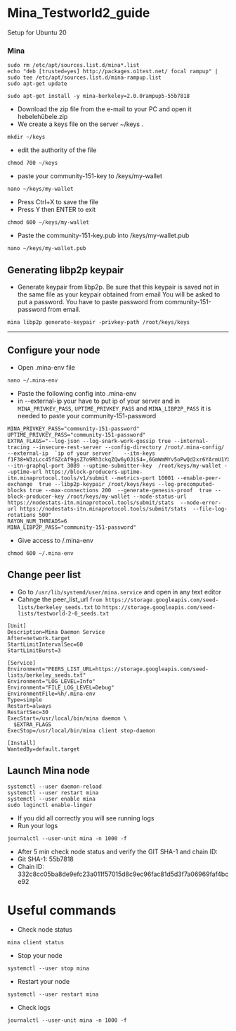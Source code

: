# Mina_Testworld2_guide


Setup for Ubuntu 20

### Mina
```
sudo rm /etc/apt/sources.list.d/mina*.list
echo "deb [trusted=yes] http://packages.o1test.net/ focal rampup" | sudo tee /etc/apt/sources.list.d/mina-rampup.list
sudo apt-get update
```
```
sudo apt-get install -y mina-berkeley=2.0.0rampup5-55b7818
```


- Download the zip file from the e-mail to your PC and open it hebelehübele.zip
- We create a keys file on the server ~/keys .
```
mkdir ~/keys
```
- edit the authority of the file
```
chmod 700 ~/keys
```
* paste your community-151-key to /keys/my-wallet
```
nano ~/keys/my-wallet
```
* Press Ctrl+X to save the file
* Press Y then ENTER to exit
```
chmod 600 ~/keys/my-wallet
```
*	Paste the community-151-key.pub into /keys/my-wallet.pub
```
nano ~/keys/my-wallet.pub
```
## Generating libp2p keypair

* Generate keypair from libp2p. Be sure that this keypair is saved not in the same file as your keypair obtained from email
You will be asked to put a password. You have to paste password from community-151-password from email.

```
mina libp2p generate-keypair -privkey-path /root/keys/keys
```
---------------
## Configure your node
* Open .mina-env file
```
nano ~/.mina-env
```
* Paste the following config into .mina-env
*  in --external-ip your have to put ip of your server and in `MINA_PRIVKEY_PASS`, `UPTIME_PRIVKEY_PASS` and `MINA_LIBP2P_PASS` it is needed to paste your community-151-password
```
MINA_PRIVKEY_PASS="community-151-password"
UPTIME_PRIVKEY_PASS="community-151-password"
EXTRA_FLAGS="--log-json --log-snark-work-gossip true --internal-tracing --insecure-rest-server --config-directory /root/.mina-config/ --external-ip  `ip of your server`   --itn-keys  f1F38+W3zLcc45fGZcAf9gsZ7o9Rh3ckqZQw6yOJiS4=,6GmWmMYv5oPwQd2xr6YArmU1YXYCAxQAxKH7aYnBdrk=,ZJDkF9EZlhcAU1jyvP3m9GbkhfYa0yPV+UdAqSamr1Q=,NW2Vis7S5G1B9g2l9cKh3shy9qkI1lvhid38763vZDU=,Cg/8l+JleVH8yNwXkoLawbfLHD93Do4KbttyBS7m9hQ= --itn-graphql-port 3089 --uptime-submitter-key  /root/keys/my-wallet --uptime-url https://block-producers-uptime-itn.minaprotocol.tools/v1/submit --metrics-port 10001 --enable-peer-exchange  true --libp2p-keypair /root/keys/keys --log-precomputed-blocks true --max-connections 200  --generate-genesis-proof  true --block-producer-key /root/keys/my-wallet --node-status-url https://nodestats-itn.minaprotocol.tools/submit/stats  --node-error-url https://nodestats-itn.minaprotocol.tools/submit/stats  --file-log-rotations 500"
RAYON_NUM_THREADS=6
MINA_LIBP2P_PASS="community-151-password"
```
* Give access to /.mina-env
```
chmod 600 ~/.mina-env
```

## Change peer list
* Go to `/usr/lib/systemd/user/mina.service` and open in any text editor
* Cahnge the peer_list_url `from https://storage.googleapis.com/seed-lists/berkeley_seeds.txt` to `https://storage.googleapis.com/seed-lists/testworld-2-0_seeds.txt`
```
[Unit]
Description=Mina Daemon Service
After=network.target
StartLimitIntervalSec=60
StartLimitBurst=3

[Service]
Environment="PEERS_LIST_URL=https://storage.googleapis.com/seed-lists/berkeley_seeds.txt"
Environment="LOG_LEVEL=Info"
Environment="FILE_LOG_LEVEL=Debug"
EnvironmentFile=%h/.mina-env
Type=simple
Restart=always
RestartSec=30
ExecStart=/usr/local/bin/mina daemon \
  $EXTRA_FLAGS
ExecStop=/usr/local/bin/mina client stop-daemon

[Install]
WantedBy=default.target
```

## Launch Mina node
```
systemctl --user daemon-reload
systemctl --user restart mina
systemctl --user enable mina
sudo loginctl enable-linger
```
* If you did all correctly you will see running logs
* Run your logs
```
journalctl --user-unit mina -n 1000 -f
```

* After 5 min check node status and verify the GIT SHA-1 and chain ID:
* Git SHA-1: 55b7818
* Chain ID: 332c8cc05ba8de9efc23a011f57015d8c9ec96fac81d5d3f7a06969faf4bce92

# Useful commands
* Check node status
```
mina client status
```
* Stop your node
```
systemctl --user stop mina
```
* Restart your node
```
systemctl --user restart mina
```
* Check logs
```
journalctl --user-unit mina -n 1000 -f
```
  
  
